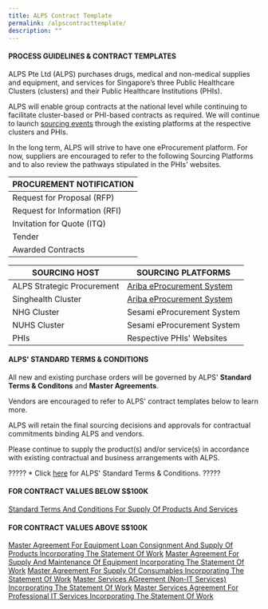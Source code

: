 ```yaml
---
title: ALPS Contract Template
permalink: /alpscontracttemplate/
description: ""
---
```

#### PROCESS GUIDELINES & CONTRACT TEMPLATES

ALPS Pte Ltd (ALPS) purchases drugs, medical and non-medical supplies and equipment, and services for Singapore’s three Public Healthcare Clusters (clusters) and their Public Healthcare Institutions (PHIs).

ALPS will enable group contracts at the national level while continuing to facilitate cluster-based or PHI-based contracts as required. We will continue to launch [sourcing events](/nationalsourcingevents/) through the existing platforms at the respective clusters and PHIs.

In the long term, ALPS will strive to have one eProcurement platform. For now, suppliers are encouraged to refer to the following Sourcing Platforms and to also review the pathways stipulated in the PHIs' websites.

| PROCUREMENT NOTIFICATION |
| ------- |
| Request for Proposal (RFP) |
| Request for Information (RFI) |
| Invitation for Quote (ITQ) |
| Tender |
| Awarded Contracts |

| SOURCING HOST | SOURCING PLATFORMS |
| -------- | -------- |
|ALPS Strategic Procurement| [Ariba eProcurement System](https://www.sap.com/products/spend-management.html)  |
| Singhealth Cluster     | [Ariba eProcurement System](https://www.sap.com/products/spend-management.html)  |
| NHG Cluster     | Sesami eProcurement System |
| NUHS Cluster     | Sesami eProcurement System
| PHIs     | Respective PHIs' Websites  |


#### ALPS' STANDARD TERMS & CONDITIONS

All new and existing purchase orders will be governed by ALPS' **Standard Terms & Conditons** and **Master Agreements**. 

Vendors are encouraged to refer to ALPS' contract templates below to learn more.

ALPS will retain the final sourcing decisions and approvals for contractual commitments binding ALPS and vendors.

Please continue to supply the product(s) and/or service(s) in accordance with existing contractual and business arrangements with ALPS.

????? * Click [here]() for ALPS' Standard Terms & Conditions. ?????

#### FOR CONTRACT VALUES BELOW S$100K

[Standard Terms And Conditions For Supply Of Products And Services]()

#### FOR CONTRACT VALUES ABOVE S$100K

[Master Agreement For Equipment Loan Consignment And Supply Of Products Incorporating The Statement Of Work]()
[Master Agreement For Supply And Maintenance Of Equipment Incorporating The Statement Of Work]()
[Master Agreement For Supply Of Consumables Incorporating The Statement Of Work]()
[Master Services AGreement (Non-IT Services) Incorporating The Statement Of Work]()
[Master Services Agreement For Professional IT Services Incorporating The Statement Of Work]()